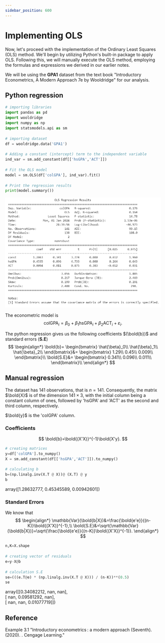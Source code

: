 ```yaml
---
sidebar_position: 600
---
```

# Implementing OLS
<div style={{ textAlign: 'justify' }}>
Now, let's proceed with the implementation of the Ordinary Least Squares (OLS) method. We'll begin by utilizing Python's built-in package to apply OLS. Following this, we will manually execute the OLS method, employing the formulas and expressions we derived in our earlier notes.

We will be using the **GPA1** dataset from the text book "Introductory Econometrics, A Modern Approach 7e by Wooldridge" for our analysis.
</div>

## Python regression

```python
# importing libraries
import pandas as pd
import wooldridge
import numpy as np
import statsmodels.api as sm

# importing dataset
df = wooldridge.data('GPA1')

# Adding a constant (intercept) term to the independent variable
ind_var = sm.add_constant(df[['hsGPA','ACT']])

# Fit the OLS model
model = sm.OLS(df['colGPA'], ind_var).fit()

# Print the regression results
print(model.summary())
```
![png](assets/reg1.png)

The econometric model is
$$
\text{colGPA}_i= \beta_0 + \beta_1\text{hsGPA}_i + \beta_2\text{ACT}_i + \varepsilon_i.
$$

The python regression gives us the following coefficients $(\bold{b})$ and standard errors $(\textbf{S.E})$
$$
\begin{align*}
    \bold{b}=   \begin{bmatrix}
            \hat{\beta}_0\\
            \hat{\beta}_1\\
            \hat{\beta}_2\\
            \end{bmatrix}&=
            \begin{bmatrix}
            1.29\\
            0.45\\
            0.009\\
            \end{bmatrix}\\
    \bold{S.E}&=   \begin{bmatrix}
            0.341\\
            0.096\\
            0.011\\
            \end{bmatrix}\\
\end{align*}
$$

## Manual regression

The dataset has $141$ observations, that is $n=141$. Consequently, the matrix $\bold{X}$ is of the dimension $141\times 3$, with the initial column being a constant column of ones, followed by 'hsGPA' and 'ACT' as the second and third column, respectively.

$\bold{y}$ is the 'colGPA' column.

### Coefficients

$$
\bold{b}=\bold{(X'X)}^{-1}\bold{X'y}.
$$

```python
# creating matrices
y=df['colGPA'].to_numpy()
X = sm.add_constant(df[['hsGPA','ACT']]).to_numpy()

# calculating b
b=(np.linalg.inv(X.T @ X))@ (X.T) @ y
b
```
array([1.28632777, 0.45345589, 0.00942601])

### Standard Errors

We know that
$$
\begin{align*}
    \mathbb{Var}(\bold{b|X})&=\frac{\bold{e'e}}{(n-K)}\bold{(X'X)}^{-1},\\
    \bold{S.E}&=\sqrt{\mathbb{Var}(\bold{b|X})}=\sqrt{\frac{\bold{e'e}}{(n-K)}\bold{(X'X)}^{-1}}.
\end{align*}
$$
```python
n,K=X.shape

# creating vector of residuals
e=y-X@b

# calculation S.E
se=(((e.T@e) * (np.linalg.inv(X.T @ X))) / (n-K))**(0.5)
se
```
array([[0.34082212,        nan,        nan],  
[       nan, 0.09581292,        nan],  
[       nan,        nan, 0.01077719]])

## Reference

Example 3.1 "Introductory econometrics : a modern approach (Seventh). (2020). . Cengage Learning."